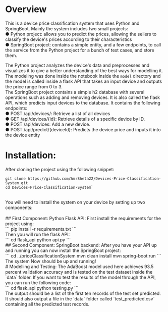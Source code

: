 # Overview
This is a device price classification system that uses Python and SpringBoot. Mainly the system includes two small projects: <br/>
  ● Python project: allows you to predict the prices, allowing the sellers to classify the device's prices according to their characteristics <br/>
  ● SpringBoot project: contains a simple entity, and a few endpoints, to call the service  from the Python project for a bunch of test cases, and store them.

The Python project analyzes the device's data and preprocesses and visualizes it to give a better understanding of the best ways for modelling it. The modeling was done inside the notebook inside the `model` directory and the model is called inside a flask API that takes an input device and outputs the price range from 0 to 3. <br/>
The SpringBoot project contains a simple h2 database with several operations such as adding and removing devices. It is also called the flask API, which predicts input devices to the database. It contains the following endpoints:<br/>
  ● POST /api/devices/: Retrieve a list of all devices <br/>
  ● GET /api/devices/{id}: Retrieve details of a specific device by ID. <br/>
  ● POST /api/devices: Add a new device. <br/>
  ● POST /api/predict/{deviceId}: Predicts the device price and inputs it into the device entity <br/>

# Installation:
After cloning the project using the following snippet:
<br/>
```
git clone https://github.com/AmrSheta22/Devices-Price-Classification-System.git
cd Devices-Price-Classification-System`
```
<br/>
You will need to install the system on your device by setting up two components:
<br/>
<br/>
## First Component: Python Flask API:
First install the requirements for the project using: <br/>
```
pip install -r requirements.txt
```
<br/>
Then you will run the flask API: <br/>
```
cd flask_api
python api.py
```
<br/>
## Second Component: SpringBoot backend:
After you have your API up and running you can now install the SpringBoot project:
<br/>
```
cd ../priceClassificationSystem
mvn clean install
mvn spring-boot:run
```
<br/>
The system Now should be up and running!
<br/>
# Modelling and Testing:
The AdaBoost model used here achieves 93.5 percent validation accuracy and is tested on the test dataset inside the `data` folder. If you want to test the results of the model through the API, you can run the following code:
<br/>
```
cd flask_api
python testing.py
```
<br/>
The output should be a list of the first ten records of the test set predicted. It should also output a file in the `data` folder called `test_predicted.csv` containing all the predicted test records.




